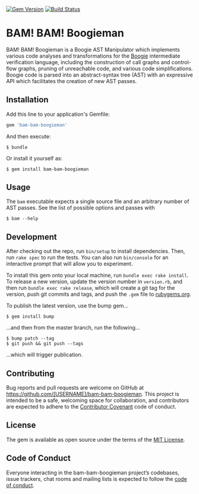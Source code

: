 [![Gem Version](https://badge.fury.io/rb/bam-bam-boogieman.svg)](http://badge.fury.io/rb/bam-bam-boogieman)
[![Build Status](https://travis-ci.org/michael-emmi/bam-bam-boogieman.svg?branch=master)](https://travis-ci.org/michael-emmi/bam-bam-boogieman)

# BAM! BAM! Boogieman

BAM! BAM! Boogieman is a Boogie AST Manipulator which implements various code
analyses and transformations for the [Boogie][boogie] intermediate verification
language, including the construction of call graphs and control-flow graphs,
pruning of unreachable code, and various code simplifications. Boogie code is
parsed into an abstract-syntax tree (AST) with an expressive API which
facilitates the creation of new AST passes.

## Installation

Add this line to your application's Gemfile:

```ruby
gem 'bam-bam-boogieman'
```

And then execute:

    $ bundle

Or install it yourself as:

    $ gem install bam-bam-boogieman

## Usage

The `bam` executable expects a single source file and an arbitrary number of
AST passes. See the list of possible options and passes with

    $ bam --help

## Development

After checking out the repo, run `bin/setup` to install dependencies. Then, run `rake spec` to run the tests. You can also run `bin/console` for an interactive prompt that will allow you to experiment.

To install this gem onto your local machine, run `bundle exec rake install`. To release a new version, update the version number in `version.rb`, and then run `bundle exec rake release`, which will create a git tag for the version, push git commits and tags, and push the `.gem` file to [rubygems.org](https://rubygems.org).

To publish the latest version, use the bump gem…

    $ gem install bump

…and then from the master branch, run the following…

    $ bump patch --tag
    $ git push && git push --tags

…which will trigger publication.

## Contributing

Bug reports and pull requests are welcome on GitHub at https://github.com/[USERNAME]/bam-bam-boogieman. This project is intended to be a safe, welcoming space for collaboration, and contributors are expected to adhere to the [Contributor Covenant](http://contributor-covenant.org) code of conduct.

## License

The gem is available as open source under the terms of the [MIT License](https://opensource.org/licenses/MIT).

## Code of Conduct

Everyone interacting in the bam-bam-boogieman project’s codebases, issue trackers, chat rooms and mailing lists is expected to follow the [code of conduct](https://github.com/michael-emmi/bam-bam-boogieman/blob/master/CODE_OF_CONDUCT.md).

[boogie]: https://github.com/boogie-org/boogie
